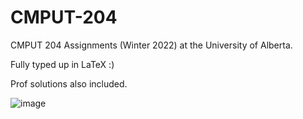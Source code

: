 # CMPUT-204
CMPUT 204 Assignments (Winter 2022) at the University of Alberta.

Fully typed up in LaTeX :)

Prof solutions also included.

![image](https://user-images.githubusercontent.com/53621618/166130197-a95c337f-f960-42eb-bfca-cf18e2583e2b.png)
